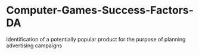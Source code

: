 # Computer-Games-Success-Factors-DA
Identification of a potentially popular product for the purpose of planning advertising campaigns
